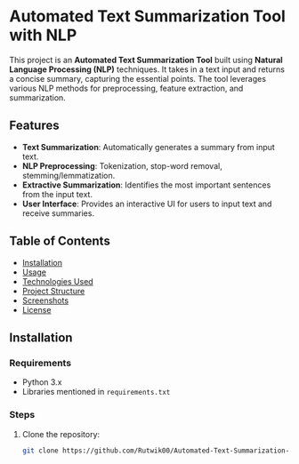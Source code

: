 # Automated Text Summarization Tool with NLP

This project is an **Automated Text Summarization Tool** built using **Natural Language Processing (NLP)** techniques. It takes in a text input and returns a concise summary, capturing the essential points. The tool leverages various NLP methods for preprocessing, feature extraction, and summarization.

## Features

- **Text Summarization**: Automatically generates a summary from input text.
- **NLP Preprocessing**: Tokenization, stop-word removal, stemming/lemmatization.
- **Extractive Summarization**: Identifies the most important sentences from the input text.
- **User Interface**: Provides an interactive UI for users to input text and receive summaries.

## Table of Contents

- [Installation](#installation)
- [Usage](#usage)
- [Technologies Used](#technologies-used)
- [Project Structure](#project-structure)
- [Screenshots](#screenshots)
- [License](#license)

## Installation

### Requirements

- Python 3.x
- Libraries mentioned in `requirements.txt`

### Steps

1. Clone the repository:
   ```bash
   git clone https://github.com/Rutwik00/Automated-Text-Summarization-Tool-with-NLP.git
